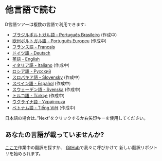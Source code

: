 # 他言語で読む

D言語ツアーは複数の言語で利用できます:

- [ブラジルポルトガル語 - Português Brasileiro](https://tour.dlang.org/tour/pt-br/welcome/welcome-to-d) (作成中)
- [欧州ポルトガル語 - Português Europeu](https://tour.dlang.org/tour/pt/welcome/welcome-to-d) (作成中)
- [フランス語 - Francais](https://tour.dlang.org/tour/fr/welcome/welcome-to-d)
- [ドイツ語 - Deutsch](https://tour.dlang.org/tour/de/welcome/welcome-to-d)
- [英語 - English](https://tour.dlang.org/tour/en/welcome/welcome-to-d)
- [イタリア語 - Italiano](https://tour.dlang.org/tour/it/welcome/welcome-to-d) (作成中)
- [ロシア語 - Pусский](https://tour.dlang.org/tour/ru/welcome/welcome-to-d)
- [スロバキア語 - Slovensky](https://tour.dlang.org/tour/sk/welcome/welcome-to-d) (作成中)
- [スペイン語 - Español](https://tour.dlang.org/tour/es/welcome/welcome-to-d) (作成中)
- [スウェーデン語 - Svenska](https://tour.dlang.org/tour/sv/welcome/welcome-to-d) (作成中)
- [トルコ語 - Türkçe](https://tour.dlang.org/tour/tr/welcome/welcome-to-d) (作成中)
- [ウクライナ語 - Українська](https://tour.dlang.org/tour/uk/welcome/welcome-to-d)
- [ベトナム語 - Tiếng Việt](https://tour.dlang.org/tour/vi/welcome/welcome-to-d) (作成中)

日本語の場合は、”Next”をクリックするか右矢印キーを使用してください。

## あなたの言語が載っていませんか?

[ここで](https://github.com/dlang-tour)作業中の翻訳を探すか、
[GitHub](https://github.com/stonemaster/dlang-tour/issues/new)で我々に呼びかけて
新しい翻訳リポジトリを始められます。

